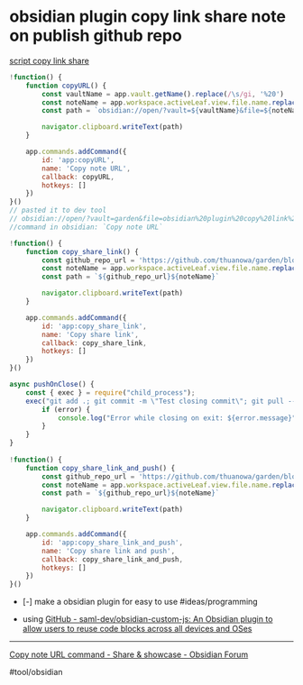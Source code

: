 # obsidian plugin copy link share note on publish github repo


[script copy link share](./custom_javascript/copy_share_link.js)

```js
!function() {
	function copyURL() {
		const vaultName = app.vault.getName().replace(/\s/gi, '%20')
		const noteName = app.workspace.activeLeaf.view.file.name.replace(/\s/gi, '%20')
		const path = `obsidian://open/?vault=${vaultName}&file=${noteName}`

        navigator.clipboard.writeText(path)
	}

	app.commands.addCommand({
	    id: 'app:copyURL',
	    name: 'Copy note URL',
	    callback: copyURL,
	    hotkeys: []
	})
}()
// pasted it to dev tool
// obsidian://open/?vault=garden&file=obsidian%20plugin%20copy%20link%20share%20note%20on%20publish.md
//command in obsidian: `Copy note URL`

!function() {
	function copy_share_link() {
		const github_repo_url = 'https://github.com/thuanowa/garden/blob/main/'
		const noteName = app.workspace.activeLeaf.view.file.name.replace(/\s/gi, '%20')
		const path = `${github_repo_url}${noteName}`

        navigator.clipboard.writeText(path)
	}

	app.commands.addCommand({
	    id: 'app:copy_share_link',
	    name: 'Copy share link',
	    callback: copy_share_link,
	    hotkeys: []
	})
}()

async pushOnClose() {
	const { exec } = require("child_process");
	exec("git add .; git commit -m \"Test closing commit\"; git pull --rebase; git push;", (error, stdout, stderr) => {
		if (error) {
			console.log("Error while closing on exit: ${error.message}");
		}
	}
}
			 
!function() {
	function copy_share_link_and_push() {
		const github_repo_url = 'https://github.com/thuanowa/garden/blob/main/'
		const noteName = app.workspace.activeLeaf.view.file.name.replace(/\s/gi, '%20')
		const path = `${github_repo_url}${noteName}`

        navigator.clipboard.writeText(path)
	}

	app.commands.addCommand({
	    id: 'app:copy_share_link_and_push',
	    name: 'Copy share link and push',
	    callback: copy_share_link_and_push,
	    hotkeys: []
	})
}()
```

- [-] make a obsidian plugin for easy to use #ideas/programming 

- using [GitHub - saml-dev/obsidian-custom-js: An Obsidian plugin to allow users to reuse code blocks across all devices and OSes](https://github.com/saml-dev/obsidian-custom-js)

---
[Copy note URL command - Share & showcase - Obsidian Forum](https://forum.obsidian.md/t/copy-note-url-command/6696)

#tool/obsidian 